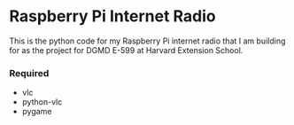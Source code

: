 # Raspberry Pi Internet Radio

This is the python code for my Raspberry Pi internet radio that I am building for as the project for DGMD E-599 at Harvard Extension School.

### Required 
* vlc
* python-vlc
* pygame